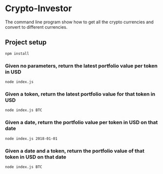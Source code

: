# Crypto-Investor

The command line program show how to get all the crypto currencies and convert to different currencies.

## Project setup

```
npm install
```

### Given no parameters, return the latest portfolio value per token in USD

```
node index.js
```

### Given a token, return the latest portfolio value for that token in USD

```
node index.js BTC
```

### Given a date, return the portfolio value per token in USD on that date

```
node index.js 2018-01-01
```

### Given a date and a token, return the portfolio value of that token in USD on that date

```
node index.js BTC
```
